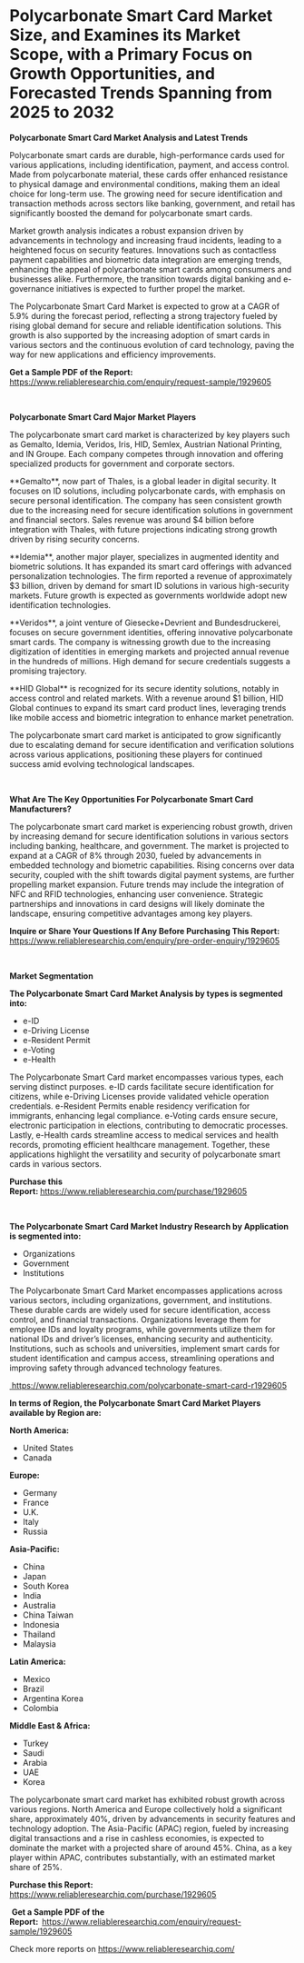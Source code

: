 <p><h1>Polycarbonate Smart Card Market Size, and Examines its Market Scope, with a Primary Focus on Growth Opportunities, and Forecasted Trends Spanning from 2025 to 2032</h1></p><p><strong>Polycarbonate Smart Card Market Analysis and Latest Trends</strong></p>
<p><p>Polycarbonate smart cards are durable, high-performance cards used for various applications, including identification, payment, and access control. Made from polycarbonate material, these cards offer enhanced resistance to physical damage and environmental conditions, making them an ideal choice for long-term use. The growing need for secure identification and transaction methods across sectors like banking, government, and retail has significantly boosted the demand for polycarbonate smart cards.</p><p>Market growth analysis indicates a robust expansion driven by advancements in technology and increasing fraud incidents, leading to a heightened focus on security features. Innovations such as contactless payment capabilities and biometric data integration are emerging trends, enhancing the appeal of polycarbonate smart cards among consumers and businesses alike. Furthermore, the transition towards digital banking and e-governance initiatives is expected to further propel the market.</p><p>The Polycarbonate Smart Card Market is expected to grow at a CAGR of 5.9% during the forecast period, reflecting a strong trajectory fueled by rising global demand for secure and reliable identification solutions. This growth is also supported by the increasing adoption of smart cards in various sectors and the continuous evolution of card technology, paving the way for new applications and efficiency improvements.</p></p>
<p><strong>Get a Sample PDF of the Report:&nbsp;</strong> <a href="https://www.reliableresearchiq.com/enquiry/request-sample/1929605?utm_campaign=103&utm_medium=2&utm_source=Github&utm_content=ia&utm_term=16012025&utm_id=polycarbonate-smart-card">https://www.reliableresearchiq.com/enquiry/request-sample/1929605</a></p>
<p>&nbsp;</p>
<p><strong>Polycarbonate Smart Card Major Market Players</strong></p>
<p><p>The polycarbonate smart card market is characterized by key players such as Gemalto, Idemia, Veridos, Iris, HID, Semlex, Austrian National Printing, and IN Groupe. Each company competes through innovation and offering specialized products for government and corporate sectors.</p><p>**Gemalto**, now part of Thales, is a global leader in digital security. It focuses on ID solutions, including polycarbonate cards, with emphasis on secure personal identification. The company has seen consistent growth due to the increasing need for secure identification solutions in government and financial sectors. Sales revenue was around $4 billion before integration with Thales, with future projections indicating strong growth driven by rising security concerns.</p><p>**Idemia**, another major player, specializes in augmented identity and biometric solutions. It has expanded its smart card offerings with advanced personalization technologies. The firm reported a revenue of approximately $3 billion, driven by demand for smart ID solutions in various high-security markets. Future growth is expected as governments worldwide adopt new identification technologies.</p><p>**Veridos**, a joint venture of Giesecke+Devrient and Bundesdruckerei, focuses on secure government identities, offering innovative polycarbonate smart cards. The company is witnessing growth due to the increasing digitization of identities in emerging markets and projected annual revenue in the hundreds of millions. High demand for secure credentials suggests a promising trajectory.</p><p>**HID Global** is recognized for its secure identity solutions, notably in access control and related markets. With a revenue around $1 billion, HID Global continues to expand its smart card product lines, leveraging trends like mobile access and biometric integration to enhance market penetration.</p><p>The polycarbonate smart card market is anticipated to grow significantly due to escalating demand for secure identification and verification solutions across various applications, positioning these players for continued success amid evolving technological landscapes.</p></p>
<p>&nbsp;</p>
<p><strong>What Are The Key Opportunities For Polycarbonate Smart Card Manufacturers?</strong></p>
<p><p>The polycarbonate smart card market is experiencing robust growth, driven by increasing demand for secure identification solutions in various sectors including banking, healthcare, and government. The market is projected to expand at a CAGR of 8% through 2030, fueled by advancements in embedded technology and biometric capabilities. Rising concerns over data security, coupled with the shift towards digital payment systems, are further propelling market expansion. Future trends may include the integration of NFC and RFID technologies, enhancing user convenience. Strategic partnerships and innovations in card designs will likely dominate the landscape, ensuring competitive advantages among key players.</p></p>
<p><strong>Inquire or Share Your Questions If Any Before Purchasing This Report:</strong> <a href="https://www.reliableresearchiq.com/enquiry/pre-order-enquiry/1929605?utm_campaign=103&utm_medium=2&utm_source=Github&utm_content=ia&utm_term=16012025&utm_id=polycarbonate-smart-card">https://www.reliableresearchiq.com/enquiry/pre-order-enquiry/1929605</a></p>
<p>&nbsp;</p>
<p><strong>Market Segmentation</strong></p>
<p><strong>The Polycarbonate Smart Card Market Analysis by types is segmented into:</strong></p>
<p><ul><li>e-ID</li><li>e-Driving License</li><li>e-Resident Permit</li><li>e-Voting</li><li>e-Health</li></ul></p>
<p><p>The Polycarbonate Smart Card market encompasses various types, each serving distinct purposes. e-ID cards facilitate secure identification for citizens, while e-Driving Licenses provide validated vehicle operation credentials. e-Resident Permits enable residency verification for immigrants, enhancing legal compliance. e-Voting cards ensure secure, electronic participation in elections, contributing to democratic processes. Lastly, e-Health cards streamline access to medical services and health records, promoting efficient healthcare management. Together, these applications highlight the versatility and security of polycarbonate smart cards in various sectors.</p></p>
<p><strong>Purchase this Report:&nbsp;</strong><a href="https://www.reliableresearchiq.com/purchase/1929605?utm_campaign=103&utm_medium=2&utm_source=Github&utm_content=ia&utm_term=16012025&utm_id=polycarbonate-smart-card">https://www.reliableresearchiq.com/purchase/1929605</a></p>
<p>&nbsp;</p>
<p><strong>The Polycarbonate Smart Card Market Industry Research by Application is segmented into:</strong></p>
<p><ul><li>Organizations</li><li>Government</li><li>Institutions</li></ul></p>
<p><p>The Polycarbonate Smart Card Market encompasses applications across various sectors, including organizations, government, and institutions. These durable cards are widely used for secure identification, access control, and financial transactions. Organizations leverage them for employee IDs and loyalty programs, while governments utilize them for national IDs and driver’s licenses, enhancing security and authenticity. Institutions, such as schools and universities, implement smart cards for student identification and campus access, streamlining operations and improving safety through advanced technology features.</p></p>
<p><a href="https://www.reliableresearchiq.com/polycarbonate-smart-card-r1929605?utm_campaign=103&utm_medium=2&utm_source=Github&utm_content=ia&utm_term=16012025&utm_id=polycarbonate-smart-card">&nbsp;https://www.reliableresearchiq.com/polycarbonate-smart-card-r1929605</a></p>
<p><strong>In terms of Region, the Polycarbonate Smart Card Market Players available by Region are:</strong></p>
<p>
    <p> <strong> North America: </strong>
        <ul>
            <li>United States</li>
            <li>Canada</li>
        </ul>
        </p> 
    <p> <strong> Europe: </strong>
        <ul>
            <li>Germany</li>
            <li>France</li>
            <li>U.K.</li>
            <li>Italy</li>
            <li>Russia</li>
        </ul>
        </p> 
    <p> <strong> Asia-Pacific: </strong>
        <ul>
            <li>China</li>
            <li>Japan</li>
            <li>South Korea</li>
            <li>India</li>
            <li>Australia</li>
            <li>China Taiwan</li>
            <li>Indonesia</li>
            <li>Thailand</li>
            <li>Malaysia</li>
        </ul>
        </p> 
    <p> <strong> Latin America: </strong>
        <ul>
            <li>Mexico</li>
            <li>Brazil</li>
            <li>Argentina Korea</li>
            <li>Colombia</li>
        </ul>
        </p> 
    <p> <strong> Middle East & Africa: </strong>
        <ul>
            <li>Turkey</li>
            <li>Saudi</li>
            <li>Arabia</li>
            <li>UAE</li>
            <li>Korea</li>
        </ul>
    </p>
    </p>
<p><p>The polycarbonate smart card market has exhibited robust growth across various regions. North America and Europe collectively hold a significant share, approximately 40%, driven by advancements in security features and technology adoption. The Asia-Pacific (APAC) region, fueled by increasing digital transactions and a rise in cashless economies, is expected to dominate the market with a projected share of around 45%. China, as a key player within APAC, contributes substantially, with an estimated market share of 25%.</p></p>
<p><strong>Purchase this Report: </strong><a href="https://www.reliableresearchiq.com/purchase/1929605?utm_campaign=103&utm_medium=2&utm_source=Github&utm_content=ia&utm_term=16012025&utm_id=polycarbonate-smart-card">https://www.reliableresearchiq.com/purchase/1929605</a></p>
<p>&nbsp;<strong>Get a Sample PDF of the Report:&nbsp;&nbsp;</strong><a href="https://www.reliableresearchiq.com/enquiry/request-sample/1929605?utm_campaign=103&utm_medium=2&utm_source=Github&utm_content=ia&utm_term=16012025&utm_id=polycarbonate-smart-card">https://www.reliableresearchiq.com/enquiry/request-sample/1929605</a></p>
<p><strong></strong></p>
<p>Check more reports on <a href="https://www.reliableresearchiq.com/?utm_campaign=103&utm_medium=2&utm_source=Github&utm_content=ia&utm_term=16012025&utm_id=polycarbonate-smart-card">https://www.reliableresearchiq.com/</a></p>